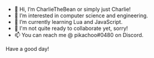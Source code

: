 - 👋 Hi, I’m CharlieTheBean or simply just Charlie!
- 👀 I’m interested in computer science and engineering.
- 🌱 I’m currently learning Lua and JavaScript.
- 💞️ I'm not quite ready to collaborate yet, sorry!
- 📫 You can reach me @ pikachoo#0480 on Discord.

Have a good day!
<!---
CharlieTheBean/CharlieTheBean is a ✨ special ✨ repository because its `README.md` (this file) appears on your GitHub profile.
You can click the Preview link to take a look at your changes.
--->
